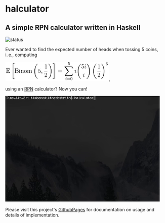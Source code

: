 # halculator
A simple RPN calculator written in Haskell
---
![status](https://travis-ci.org/tim6her/halculator.svg?branch=master)

Ever wanted to find the expected number of heads when 
tossing 5 coins, i. e., computing

![expected value](imgs/binom.png),

using an [RPN](https://en.wikipedia.org/wiki/Reverse_Polish_notation) calculator? Now you can!

![screen2](imgs/screen2.gif)

Please visit this project's
[GithubPages](https://tim6her.github.io/halculator/index.html)
for documentation on usage and details of implementation.
